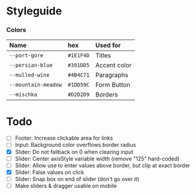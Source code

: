 # Styleguide
### Colors
| Name | hex | Used for |
|:--|:--|:--|
| `--port-gore` | `#1E1F4D` | Titles |
| `--persian-blue` | `#391DD5` | Accent color |
| `--mulled-wine` | `#4B4C71` | Paragraphs |
| `--mountain-meadow` | `#1DD59C` | Form Button |
| `--mischka` | `#D2D2D9` | Borders |

# Todo
- [ ] Footer: Increase clickable area for links
- [ ] Input: Background color overflows border radius
- [x] Slider: Do not fallback on 0 when clearing input
- [ ] Slider: Center axisStyle variable width (remove "125" hard-coded)
- [ ] Slider: Allow use to enter values above border, but clip at exact border
- [x] Slider: False values on click
- [ ] Slider: Snap box on end of slider (don't go over it)
- [ ] Make sliders & dragger usable on mobile